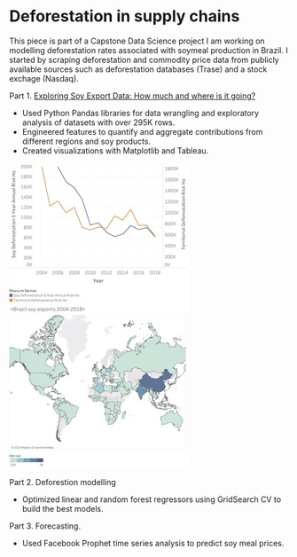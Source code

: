 # Deforestation in supply chains

This piece is part of a Capstone Data Science project I am working on modelling deforestation rates associated with soymeal production in Brazil. I started by scraping deforestation and commodity price data from publicly available sources such as deforestation databases (Trase) and a stock exchage (Nasdaq).

Part 1. [Exploring Soy Export Data: How much and where is it going?](https://github.com/angienic/My_Portfolio/blob/main/Cap_EDA_Model_Clean.ipynb)

- Used Python Pandas libraries for data wrangling and exploratory analysis of datasets with over 295K rows. 
- Engineered features to quantify and aggregate contributions from different regions and soy products.
- Created visualizations with Matplotlib and Tableau.

![Deforestation risk trends 2004-2018](https://github.com/angienic/My_Portfolio/blob/main/images/Deforestation_risk_sm.jpg)
![Global exports](https://github.com/angienic/My_Portfolio/blob/main/images/Export_map.jpg)

Part 2. Deforestion modelling

- Optimized linear and random forest regressors using GridSearch CV to  build the best models.

Part 3. Forecasting.

- Used Facebook Prophet time series analysis to predict soy meal prices.

